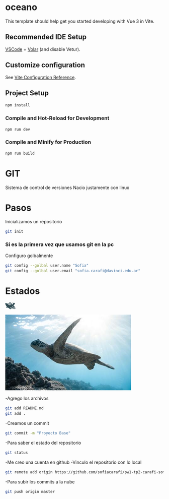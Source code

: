 



# oceano

This template should help get you started developing with Vue 3 in Vite.

## Recommended IDE Setup

[VSCode](https://code.visualstudio.com/) + [Volar](https://marketplace.visualstudio.com/items?itemName=Vue.volar) (and disable Vetur).

## Customize configuration

See [Vite Configuration Reference](https://vitejs.dev/config/).

## Project Setup

```sh
npm install
```

### Compile and Hot-Reload for Development

```sh
npm run dev
```

### Compile and Minify for Production

```sh
npm run build
```
# GIT
Sistema de control de versiones
Nacio justamente con linux

# Pasos 
Inicializamos un repositorio
```bash
git init
```
### Si es la primera vez que usamos git en la pc
Configuro golbalmente
```bash
git config --golbal user.name "Sofia"
git config --golbal user.email "sofia.carafi@davinci.edu.ar"
```

# Estados 

![logo](src/assets/logoballena.png)

![logo](public/img/bannertortuga.jpg)

-Agrego los archivos 
```bash
git add README.md
git add . 
```

-Creamos un commit
```bash
git commit -m "Proyecto Base"
```

-Para saber el estado del repositorio
```bash
git status
```

-Me creo una cuenta en github
-Vinculo el repositorio con lo local


```bash
git remote add origin https://github.com/sofiacarafi/pw1-tp2-carafi-sofia-master.git
```

-Para subir los commits a la nube
```bash
git push origin master
```
